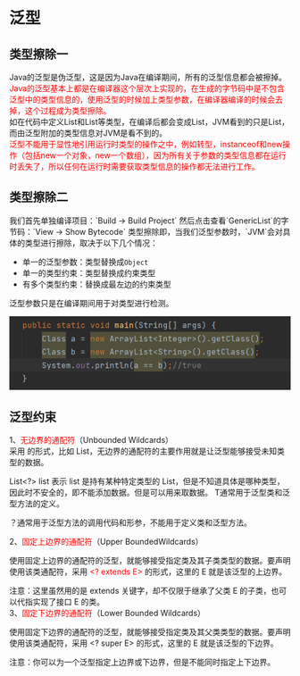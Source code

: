 # 泛型
## 类型擦除一
Java的泛型是伪泛型，这是因为Java在编译期间，所有的泛型信息都会被擦掉。
<font color="red">Java的泛型基本上都是在编译器这个层次上实现的，在生成的字节码中是不包含泛型中的类型信息的，使用泛型的时候加上类型参数，在编译器编译的时候会去掉，这个过程成为类型擦除。</font><br/>
如在代码中定义List和List等类型，在编译后都会变成List，JVM看到的只是List，而由泛型附加的类型信息对JVM是看不到的。<br/>
<font color="red">泛型不能用于显性地引用运行时类型的操作之中，例如转型，instanceof和new操作（包括new一个对象，new一个数组），因为所有关于参数的类型信息都在运行时丢失了，所以任何在运行时需要获取类型信息的操作都无法进行工作。</font>

## 类型擦除二
<div>
我们首先单独编译项目：`Build -> Build Project`
然后点击查看`GenericList`的字节码：`View -> Show Bytecode`
类型擦除即，当我们泛型参数时，`JVM`会对具体的类型进行擦除，取决于以下几个情况：

- 单一的泛型参数：类型替换成`Object`
- 单一的类型约束：类型替换成约束类型
- 有多个类型约束：替换成最左边的约束类型

泛型参数只是在编译期间用于对类型进行检测。
</div>

![泛型](../images/type.png)

## 泛型约束
1、<font color="red">无边界的通配符</font>（Unbounded Wildcards）<br/>
采用 <?> 的形式，比如 List<?>，无边界的通配符的主要作用就是让泛型能够接受未知类型的数据。<br/>


List<?> list 表示 list 是持有某种特定类型的 List，但是不知道具体是哪种类型，因此时不安全的，即不能添加数据。但是可以用来取数据。
T通常用于泛型类和泛型方法的定义。

？通常用于泛型方法的调用代码和形参，不能用于定义类和泛型方法。

2、<font color="red">固定上边界的通配符</font>（Upper BoundedWildcards）<br/>

使用固定上边界的通配符的泛型，就能够接受指定类及其子类类型的数据。要声明使用该类通配符，采用 <font color="red"><? extends E></font> 的形式，这里的 E 就是该泛型的上边界。<br/>


注意：这里虽然用的是 extends 关键字，却不仅限于继承了父类 E 的子类，也可以代指实现了接口 E 的类。<br/>
3、<font color="red">固定下边界的通配符</font>（Lower Bounded Wildcards）<br/>

使用固定下边界的通配符的泛型，就能够接受指定类及其父类类型的数据。要声明使用该类通配符，采用 <? super E> 的形式，这里的 E 就是该泛型的下边界。<br/>

注意：你可以为一个泛型指定上边界或下边界，但是不能同时指定上下边界。<br/>


